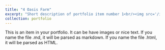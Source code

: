 ```yaml
---
title: "4 Oasis Farm"
excerpt: "Short description of portfolio item number 1<br/><img src='/images/Portfolio-YC_03.png'>\n<img src='/images/Portfolio-YC_04.png'>\n<img src='/images/Portfolio-YC_05.png'>\n<img src='/images/Portfolio-YC_06.png'>\n<img src='/images/Portfolio-YC_07.png'>\n<img src='/images/Portfolio-YC_08.png'>"
collection: portfolio
---
```


This is an item in your portfolio. It can be have images or nice text. If you name the file .md, it will be parsed as markdown. If you name the file .html, it will be parsed as HTML. 
